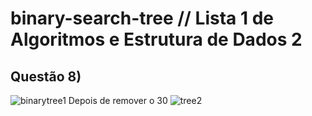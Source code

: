 # binary-search-tree // Lista 1 de Algoritmos e Estrutura de Dados 2

## Questão 8) 
![binarytree1](https://user-images.githubusercontent.com/39134841/66275185-8e16b980-e85c-11e9-8e32-649e0349d7cb.png)
Depois de remover o 30
![tree2](https://user-images.githubusercontent.com/39134841/66275184-8e16b980-e85c-11e9-8665-05e79df76aa5.png)


